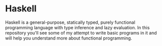 # Haskell
Haskell is a general-purpose, statically typed, purely functional programming language with type inference and lazy evaluation. In this repository you'll see some of my attempt to write basic programs in it and will help you understand more about functional programming.
